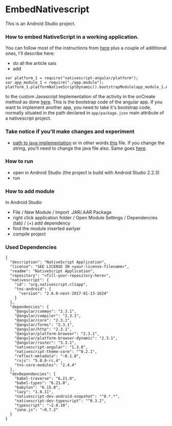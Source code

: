 # EmbedNativescript
This is an Android Studio project.

### How to embed NativeScript in a working application. 
You can follow most of the instructions from [here](https://docs.nativescript.org/angular/integration-with-existing-ios-and-android-apps/extend-existing-android-app-with-ns-angular2.html) plus a couple of additional ones, I'll describe here:
* do all the article sais
* add
```
var platform_1 = require("nativescript-angular/platform");
var app_module_1 = require("./app.module");
platform_1.platformNativeScriptDynamic().bootstrapModule(app_module_1.AppModule);
```
to the custom Javascript Implementation of the activity in the onCreate method as done [here](https://github.com/Plamen5kov/EmbedNativescript/blob/master/app/src/main/assets/app/MyCustomNativeScriptActivity.js#L15-L17).
This is the bootstrap code of the angular app. If you want to implement another app, you need to take it's bootstrap code, normally situated in the path declared in `app/package.json` main attribute of a nativescript project.

### Take notice if you'll make changes and experiment
* [path to java implementation](https://github.com/Plamen5kov/EmbedNativescript/blob/master/app/src/main/assets/app/MyCustomNativeScriptActivity.js#L42) or in other words [this](https://github.com/Plamen5kov/EmbedNativescript/blob/master/app/src/main/java/com/tns/MyCustomNativeScriptActivity.java) file. If you change the string, you'll need to change the java file also. Same goes [here](https://github.com/Plamen5kov/EmbedNativescript/blob/master/app/src/main/assets/app/MyCustomNativeScriptFragment.js#L39).

### How to run
* open in Android Studio (the project is build with Android Studio 2.2.3)
* run

### How to add module
In Android Studio
* File / New Module / Import .JAR/.AAR Package 
* right click application folder / Open Module Settings / Dependencies (tab) / (+) add dependency 
* find the module inserted earlyer
* compile project

### Used Dependencies
```
{
  "description": "NativeScript Application",
  "license": "SEE LICENSE IN <your-license-filename>",
  "readme": "NativeScript Application",
  "repository": "<fill-your-repository-here>",
  "nativescript": {
    "id": "org.nativescript.cliapp",
    "tns-android": {
      "version": "2.6.0-next-2017-01-13-1624"
    }
  },
  "dependencies": {
    "@angular/common": "2.3.1",
    "@angular/compiler": "2.3.1",
    "@angular/core": "2.3.1",
    "@angular/forms": "2.3.1",
    "@angular/http": "2.3.1",
    "@angular/platform-browser": "2.3.1",
    "@angular/platform-browser-dynamic": "2.3.1",
    "@angular/router": "3.3.1",
    "nativescript-angular": "1.3.0",
    "nativescript-theme-core": "^0.2.1",
    "reflect-metadata": "~0.1.8",
    "rxjs": "5.0.0-rc.4",
    "tns-core-modules": "2.4.4"
  },
  "devDependencies": {
    "babel-traverse": "6.21.0",
    "babel-types": "6.21.0",
    "babylon": "6.15.0",
    "lazy": "1.0.11",
    "nativescript-dev-android-snapshot": "^0.*.*",
    "nativescript-dev-typescript": "^0.3.2",
    "typescript": "~2.0.10",
    "zone.js": "~0.7.2"
  }
}
```
